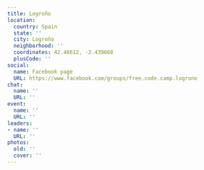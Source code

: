 ```yaml
---
title: Logroño
location:
  country: Spain
  state: ''
  city: Logroño
  neighborhood: ''
  coordinates: 42.46612, -2.439668
  plusCode: ''
social:
  name: Facebook page
  URL: https://www.facebook.com/groups/free.code.camp.logrono
chat:
  name: ''
  URL: ''
event:
  name: ''
  URL: ''
leaders:
- name: ''
  URL: ''
photos:
  old: ''
  cover: ''
---
```


